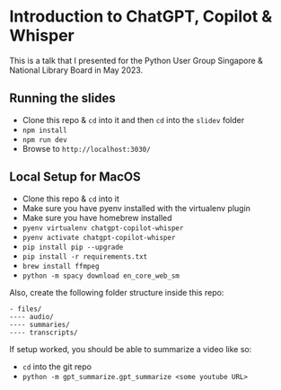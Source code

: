 # Introduction to ChatGPT, Copilot & Whisper

This is a talk that I presented for the Python User Group Singapore & National
Library Board in May 2023.

## Running the slides

* Clone this repo & `cd` into it and then `cd` into the `slidev` folder
* `npm install`
* `npm run dev`
* Browse to `http://localhost:3030/`

## Local Setup for MacOS

* Clone this repo & `cd` into it
* Make sure you have pyenv installed with the virtualenv plugin
* Make sure you have homebrew installed
* `pyenv virtualenv chatgpt-copilot-whisper`
* `pyenv activate chatgpt-copilot-whisper`
* `pip install pip --upgrade`
* `pip install -r requirements.txt`
* `brew install ffmpeg`
* `python -m spacy download en_core_web_sm`

Also, create the following folder structure inside this repo:

```
- files/
---- audio/
---- summaries/
---- transcripts/
```

If setup worked, you should be able to summarize a video like so:

* `cd` into the git repo
* `python -m gpt_summarize.gpt_summarize <some youtube URL>`